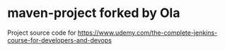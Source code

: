 # maven-project forked by Ola
Project source code for https://www.udemy.com/the-complete-jenkins-course-for-developers-and-devops
